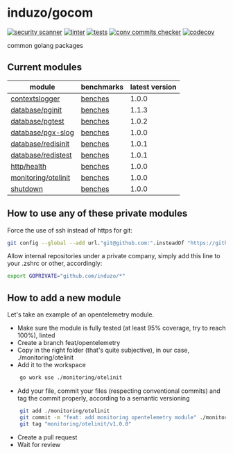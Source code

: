 # induzo/gocom

[![security scanner](https://github.com/induzo/gocom/actions/workflows/sec-scanner.yml/badge.svg)](https://github.com/induzo/gocom/actions/workflows/sec-scanner.yml) [![linter](https://github.com/induzo/gocom/actions/workflows/linter.yml/badge.svg)](https://github.com/induzo/gocom/actions/workflows/linter.yml) [![tests](https://github.com/induzo/gocom/actions/workflows/tests.yml/badge.svg)](https://github.com/induzo/gocom/actions/workflows/tests.yml) [![conv commits checker](https://github.com/induzo/gocom/actions/workflows/conv-commits-checker.yml/badge.svg)](https://github.com/induzo/gocom/actions/workflows/conv-commits-checker.yml) [![codecov](https://codecov.io/gh/induzo/gocom/branch/main/graph/badge.svg?token=UBWDRLOYDU)](https://codecov.io/gh/induzo/gocom)

common golang packages

## Current modules

| module                                     | benchmarks                                                    | latest version |
| ------------------------------------------ | ------------------------------------------------------------- | -------------- |
| [contextslogger](contextslogger)           | [benches](https://induzo.github.io/gocom/contextslogger)      | 1.0.0          |
| [database/pginit](database/pginit)         | [benches](https://induzo.github.io/gocom/database/pginit)     | 1.1.3          |
| [database/pgtest](database/pgtest)         | [benches](https://induzo.github.io/gocom/database/pgtest)     | 1.0.2          |
| [database/pgx-slog](database/pgx-slog)     | [benches](https://induzo.github.io/gocom/database/pgx-slog)   | 1.0.0          |
| [database/redisinit](database/redisinit)   | [benches](https://induzo.github.io/gocom/database/redisinit)  | 1.0.1          |
| [database/redistest](database/redistest)   | [benches](https://induzo.github.io/gocom/database/redistest)  | 1.0.1          |
| [http/health](http/health)                 | [benches](https://induzo.github.io/gocom/http/health)         | 1.0.0          |
| [monitoring/otelinit](monitoring/otelinit) | [benches](https://induzo.github.io/gocom/monitoring/otelinit) | 1.0.0          |
| [shutdown](shutdown)                       | [benches](https://induzo.github.io/gocom/shutdown)            | 1.0.0          |

## How to use any of these private modules

Force the use of ssh instead of https for git:

```bash
git config --global --add url."git@github.com:".insteadOf "https://github.com/"
```

Allow internal repositories under a private company, simply add this line to your .zshrc or other, accordingly:

```bash
export GOPRIVATE="github.com/induzo/*"
```

## How to add a new module

Let's take an example of an opentelemetry module.

- Make sure the module is fully tested (at least 95% coverage, try to reach 100%), linted
- Create a branch feat/opentelemetry
- Copy in the right folder (that's quite subjective), in our case, ./monitoring/otelinit
- Add it to the workspace

```bash
    go work use ./monitoring/otelinit
```

- Add your file, commit your files (respecting conventional commits) and tag the commit properly, according to a semantic versioning

```bash
    git add ./monitoring/otelinit
    git commit -m "feat: add monitoring opentelemetry module" ./monitoring/otelinit
    git tag "monitoring/otelinit/v1.0.0"
```

- Create a pull request
- Wait for review
